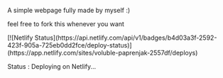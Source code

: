 <p>A simple webpage fully made by myself :)</p>
<p>feel free to fork this whenever you want</p>
[![Netlify Status](https://api.netlify.com/api/v1/badges/b4d03a3f-2592-423f-905a-725eb0dd2fce/deploy-status)](https://app.netlify.com/sites/voluble-paprenjak-2557df/deploys)
<p>Status : Deploying on Netlify...</p>
